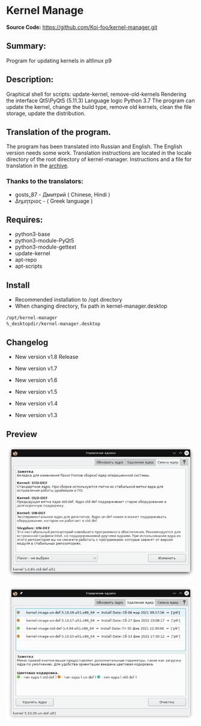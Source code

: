 # Kernel Manage

**Source Code:** https://github.com/Koi-foo/kernel-manager.git

## Summary:
Program for updating kernels in altlinux p9

## Description:
Graphical shell for scripts: update-kernel, remove-old-kernels
Rendering the interface Qt5\PyQt5 (5.11.3)
Language logic Python 3.7
The program can update the kernel, change the build type, remove old kernels, clean the file storage, update the distribution.

## Translation of the program.
The program has been translated into Russian and English. The English version needs some work. Translation instructions are located in the locale directory of the root directory of kernel-manager. Instructions and a file for translation in the [archive](https://yadi.sk/d/zk9Jsv9MPmF9wg?w=1).
### Thanks to the translators:
* gosts_87 - Дмитрий ( Chinese, Hindi )
* Δημητριος - ( Greek language )

## Requires:
* python3-base
* python3-module-PyQt5
* python3-module-gettext
* update-kernel
* apt-repo
* apt-scripts

## Install

* Recommended installation to /opt directory
* When changing directory, fix path in kernel-manager.desktop
```
/opt/kernel-manager
%_desktopdir/kernel-manager.desktop
```

## Changelog
* New version v1.8 Release

* New version v1.7

* New version v1.6

* New version v1.5

* New version v1.4

* New version v1.3

## Preview
<p align="center">
  <img src="./preview/preview-1.png" alt="Size Limit CLI" width="738">
</p>

<p align="center">
  <img src="./preview/preview-2.png" alt="Size Limit CLI" width="738">
</p>
